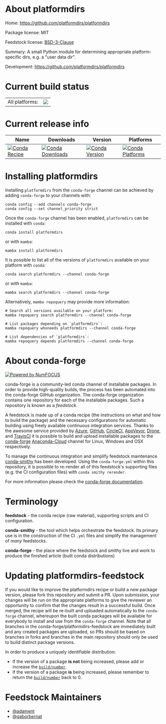 About platformdirs
==================

Home: https://github.com/platformdirs/platformdirs

Package license: MIT

Feedstock license: [BSD-3-Clause](https://github.com/conda-forge/platformdirs-feedstock/blob/main/LICENSE.txt)

Summary: A small Python module for determining appropriate platform-specific dirs, e.g. a "user data dir".

Development: https://github.com/platformdirs/platformdirs

Current build status
====================


<table><tr><td>All platforms:</td>
    <td>
      <a href="https://dev.azure.com/conda-forge/feedstock-builds/_build/latest?definitionId=13667&branchName=main">
        <img src="https://dev.azure.com/conda-forge/feedstock-builds/_apis/build/status/platformdirs-feedstock?branchName=main">
      </a>
    </td>
  </tr>
</table>

Current release info
====================

| Name | Downloads | Version | Platforms |
| --- | --- | --- | --- |
| [![Conda Recipe](https://img.shields.io/badge/recipe-platformdirs-green.svg)](https://anaconda.org/conda-forge/platformdirs) | [![Conda Downloads](https://img.shields.io/conda/dn/conda-forge/platformdirs.svg)](https://anaconda.org/conda-forge/platformdirs) | [![Conda Version](https://img.shields.io/conda/vn/conda-forge/platformdirs.svg)](https://anaconda.org/conda-forge/platformdirs) | [![Conda Platforms](https://img.shields.io/conda/pn/conda-forge/platformdirs.svg)](https://anaconda.org/conda-forge/platformdirs) |

Installing platformdirs
=======================

Installing `platformdirs` from the `conda-forge` channel can be achieved by adding `conda-forge` to your channels with:

```
conda config --add channels conda-forge
conda config --set channel_priority strict
```

Once the `conda-forge` channel has been enabled, `platformdirs` can be installed with `conda`:

```
conda install platformdirs
```

or with `mamba`:

```
mamba install platformdirs
```

It is possible to list all of the versions of `platformdirs` available on your platform with `conda`:

```
conda search platformdirs --channel conda-forge
```

or with `mamba`:

```
mamba search platformdirs --channel conda-forge
```

Alternatively, `mamba repoquery` may provide more information:

```
# Search all versions available on your platform:
mamba repoquery search platformdirs --channel conda-forge

# List packages depending on `platformdirs`:
mamba repoquery whoneeds platformdirs --channel conda-forge

# List dependencies of `platformdirs`:
mamba repoquery depends platformdirs --channel conda-forge
```


About conda-forge
=================

[![Powered by
NumFOCUS](https://img.shields.io/badge/powered%20by-NumFOCUS-orange.svg?style=flat&colorA=E1523D&colorB=007D8A)](https://numfocus.org)

conda-forge is a community-led conda channel of installable packages.
In order to provide high-quality builds, the process has been automated into the
conda-forge GitHub organization. The conda-forge organization contains one repository
for each of the installable packages. Such a repository is known as a *feedstock*.

A feedstock is made up of a conda recipe (the instructions on what and how to build
the package) and the necessary configurations for automatic building using freely
available continuous integration services. Thanks to the awesome service provided by
[Azure](https://azure.microsoft.com/en-us/services/devops/), [GitHub](https://github.com/),
[CircleCI](https://circleci.com/), [AppVeyor](https://www.appveyor.com/),
[Drone](https://cloud.drone.io/welcome), and [TravisCI](https://travis-ci.com/)
it is possible to build and upload installable packages to the
[conda-forge](https://anaconda.org/conda-forge) [Anaconda-Cloud](https://anaconda.org/)
channel for Linux, Windows and OSX respectively.

To manage the continuous integration and simplify feedstock maintenance
[conda-smithy](https://github.com/conda-forge/conda-smithy) has been developed.
Using the ``conda-forge.yml`` within this repository, it is possible to re-render all of
this feedstock's supporting files (e.g. the CI configuration files) with ``conda smithy rerender``.

For more information please check the [conda-forge documentation](https://conda-forge.org/docs/).

Terminology
===========

**feedstock** - the conda recipe (raw material), supporting scripts and CI configuration.

**conda-smithy** - the tool which helps orchestrate the feedstock.
                   Its primary use is in the construction of the CI ``.yml`` files
                   and simplify the management of *many* feedstocks.

**conda-forge** - the place where the feedstock and smithy live and work to
                  produce the finished article (built conda distributions)


Updating platformdirs-feedstock
===============================

If you would like to improve the platformdirs recipe or build a new
package version, please fork this repository and submit a PR. Upon submission,
your changes will be run on the appropriate platforms to give the reviewer an
opportunity to confirm that the changes result in a successful build. Once
merged, the recipe will be re-built and uploaded automatically to the
`conda-forge` channel, whereupon the built conda packages will be available for
everybody to install and use from the `conda-forge` channel.
Note that all branches in the conda-forge/platformdirs-feedstock are
immediately built and any created packages are uploaded, so PRs should be based
on branches in forks and branches in the main repository should only be used to
build distinct package versions.

In order to produce a uniquely identifiable distribution:
 * If the version of a package **is not** being increased, please add or increase
   the [``build/number``](https://docs.conda.io/projects/conda-build/en/latest/resources/define-metadata.html#build-number-and-string).
 * If the version of a package **is** being increased, please remember to return
   the [``build/number``](https://docs.conda.io/projects/conda-build/en/latest/resources/define-metadata.html#build-number-and-string)
   back to 0.

Feedstock Maintainers
=====================

* [@adament](https://github.com/adament/)
* [@gaborbernat](https://github.com/gaborbernat/)

